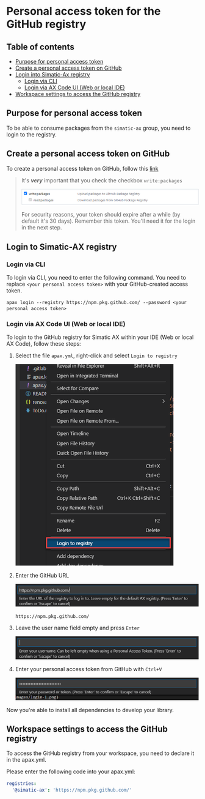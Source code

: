 # Personal access token for the GitHub registry

## Table of contents

- [Purpose for personal access token](#purpose-for-personal-access-token)
- [Create a personal access token on GitHub](#create-a-personal-access-token-on-github)
- [Login into Simatic-Ax registry](#login-into-simatic-ax-registry)
    - [Login via CLI](#login-via-cli)
    - [Login via AX Code UI (Web or local IDE)](#login-via-ax-code-ui-web-or-local-ide)
- [Workspace settings to access the GitHub registry](#workspace-settings-to-access-the-github-registry)

## Purpose for personal access token

To be able to consume packages from the `simatic-ax` group, you need to login to the registry.

## Create a personal access token on GitHub

To create a personal access token on GitHub, follow this [link](https://docs.github.com/en/authentication/keeping-your-account-and-data-secure/managing-your-personal-access-tokens#creating-a-personal-access-token-classic)

> It's ***very*** important that you check the checkbox `write:packages`
>
> ![image](./assets/images/readpackage.png)
>
> For security reasons, your token should expire after a while (by default it's 30 days).
> Remember this token. You'll need it for the login in the next step.

## Login to Simatic-AX registry

### Login via CLI

To login via CLI, you need to enter the following command. You need to replace `<your personal access token>` with your GitHub-created access token.

```cli
apax login --registry https://npm.pkg.github.com/ --password <your personal access token>
```

### Login via AX Code UI (Web or local IDE)

To login to the GitHub registry for Simatic AX within your IDE (Web or local AX Code), follow these steps:

1. Select the file `apax.yml`, right-click and select `Login to registry`

    ![drawing](./assets/images/apax_login.png)  

1. Enter the GitHub URL

     ![drawing](./assets/images/github_url.png)  

    ```url
    https://npm.pkg.github.com/
    ```

1. Leave the user name field empty and press `Enter`

    ![drawing](./assets/images/enter.png)  

1. Enter your personal access token from GitHub with `Ctrl+V`

    ![drawing](./assets/images/token.png)  

Now you're able to install all dependencies to develop your library.

## Workspace settings to access the GitHub registry

To access the GitHub registry from your workspace, you need to declare it in the apax.yml.

Please enter the following code into your apax.yml:

```yml
registries:
  '@simatic-ax': 'https://npm.pkg.github.com/'
```
